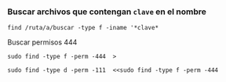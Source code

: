 
### Buscar archivos que contengan `clave` en el nombre


`find /ruta/a/buscar -type f -iname '*clave*`


Buscar permisos 444
```
sudo find -type f -perm -444  > 

sudo find -type d -perm -111  <<sudo find -type f -perm -444
